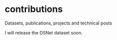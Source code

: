 # contributions
Datasets, publications, projects and technical posts

I will release the DSNet dataset soon.
